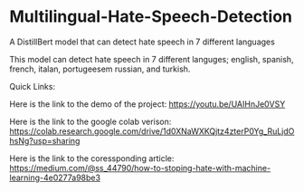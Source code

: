 # Multilingual-Hate-Speech-Detection
A DistillBert model that can detect hate speech in 7 different languages 

This model can detect hate speech in 7 different languges; english, spanish, french, italan, portugeesem russian, and turkish.


Quick Links:

Here is the link to the demo of the project:
https://youtu.be/UAIHnJe0VSY 

Here is the link to the google colab verison:
https://colab.research.google.com/drive/1d0XNaWXKQjtz4zterP0Yg_RuLjdOhsNg?usp=sharing 

Here is the link to the coressponding article:
https://medium.com/@ss_44790/how-to-stoping-hate-with-machine-learning-4e0277a98be3

